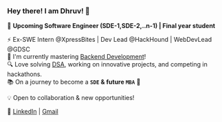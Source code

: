 ### **Hey there! I am Dhruv! 👋**
<!--
**Decoder2003/Decoder2003** is a ✨ _special_ ✨ repository because its `README.md` (this file) appears on your GitHub profile.

Here are some ideas to get you started:

- 🔭 I’m currently working on ...
- 🌱 I’m currently learning ...
- 👯 I’m looking to collaborate on ...
- 🤔 I’m looking for help with ...
- 💬 Ask me about ...
- 📫 How to reach me: ...
- 😄 Pronouns: ...
- ⚡ Fun fact: ...
-->

🚀 **Upcoming Software Engineer (SDE-1,SDE-2,..n-1) | Final year student**  
 
⚡ Ex-SWE Intern @XpressBites | Dev Lead @HackHound | WebDevLead @GDSC  
🌱 I'm currently mastering [Backend Development](https://roadmap.sh/backend)!   
🔍 Love solving [DSA](https://github.com/Decoder2003/data-structures-algorithms), working on innovative projects, and competing in hackathons.  
📚 On a journey to become a **`SDE` & future `MBA`** 🚀  

💡 Open to collaboration & new opportunities!  

🔗 [LinkedIn](https://www.linkedin.com/in/dhruvkalra2003/) | [Gmail](mailto:dhruvkalra1307@gmail.com)


